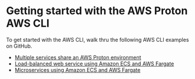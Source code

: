 # Getting started with the AWS Proton AWS CLI<a name="ag-getting-started-cli"></a>

To get started with the AWS CLI, walk thru the following AWS CLI examples on GitHub\.
+ [Multiple services share an AWS Proton environment](https://github.com/aws-samples/aws-proton-sample-templates/tree/main/lambda-multi-svc)
+ [Load\-balanced web service using Amazon ECS and AWS Fargate](https://github.com/aws-samples/aws-proton-sample-templates/tree/main/loadbalanced-fargate-svc)
+ [Microservices using Amazon ECS and AWS Fargate](https://github.com/aws-samples/aws-proton-sample-templates/tree/main/public-private-fargate-microservices)